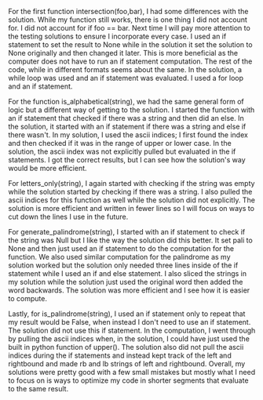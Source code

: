 For the first function intersection(foo,bar), I had some differences with the solution. While my function still works, there is one thing I did not account for. I did not account for if foo == bar. Next time I will pay more attention to the testing solutions to ensure I incorporate every case. I used an if statement to set the result to None while in the solution it set the solution to None originally and then changed it later. This is more beneficial as the computer does not have to run an if statement computation. The rest of the code, while in different formats seems about the same. In the solution, a while loop was used and an if statement was evaluated. I used a for loop and an if statement.

For the function is_alphabetical(string), we had the same general form of logic but a different way of getting to the solution. I started the function with an if statement that checked if there was a string and then did an else. In the solution, it started with an if statement if there was a string and else if there wasn't. In my solution, I used the ascii indices; I first found the index and then checked if it was in the range of upper or lower case. In the solution, the ascii index was not explicitly pulled but evaluated in the if statements. I got the correct results, but I can see how the solution's way would be more efficient.

For letters_only(string), I again started with checking if the string was empty while the solution started by checking if there was a string. I also pulled the ascii indices for this function as well while the solution did not explicitly. The solution is more efficient and written in fewer lines so I will focus on ways to cut down the lines I use in the future.

For generate_palindrome(string), I started with an if statement to check if the string was Null but I like the way the solution did this better. It set pali to None and then just used an if statement to do the computation for the function. We also used similar computation for the palindrome as my solution worked but the solution only needed three lines inside of the if statement while I used an if and else statement. I also sliced the strings in my solution while the solution just used the original word then added the word backwards. The solution was more efficient and I see how it is easier to compute.

Lastly, for is_palindrome(string), I used an if statement only to repeat that my result would be False, when instead I don't need to use an if statement. The solution did not use this if statement. In the computation, I went through by pulling the ascii indices when, in the solution, I could have just used the built in python function of upper(). The solution also did not pull the ascii indices during the if statements and instead kept track of the left and rightbound and made rb and lb strings of left and rightbound. Overall, my solutions were pretty good with a few small mistakes but mostly what I need to focus on is ways to optimize my code in shorter segments that evaluate to the same result.